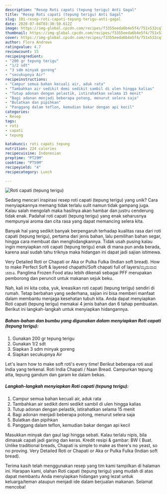 ```yaml
---
description: "Resep Roti capati (tepung terigu) Anti Gagal"
title: "Resep Roti capati (tepung terigu) Anti Gagal"
slug: 101-resep-roti-capati-tepung-terigu-anti-gagal
date: 2020-07-04T03:30:50.612Z
image: https://img-global.cpcdn.com/recipes/f3355eeda6b4e5f4/751x532cq70/roti-capati-tepung-terigu-foto-resep-utama.jpg
thumbnail: https://img-global.cpcdn.com/recipes/f3355eeda6b4e5f4/751x532cq70/roti-capati-tepung-terigu-foto-resep-utama.jpg
cover: https://img-global.cpcdn.com/recipes/f3355eeda6b4e5f4/751x532cq70/roti-capati-tepung-terigu-foto-resep-utama.jpg
author: Flora Andrews
ratingvalue: 4.7
reviewcount: 15
recipeingredient:
- "200 gr tepung terigu"
- "1/2 sdt"
- "3 sdm minyak goreng"
- "secukupnya Air"
recipeinstructions:
- "Campur semua bahan kecuali air, aduk rata"
- "Tambahkan air sedikit demi sedikit sambil di ulen hingga kalias"
- "Tutup adonan dengan pelastik, istirahatkan selama 15 menit"
- "Bagi adonan menjadi beberapa potong, menurut selera saja"
- "Bulatkan dan pipihkan"
- "Panggang dalam teflon, kemudian bakar dengan api kecil"
categories:
- Resep
tags:
- roti
- capati
- tepung

katakunci: roti capati tepung 
nutrition: 224 calories
recipecuisine: Indonesian
preptime: "PT29M"
cooktime: "PT59M"
recipeyield: "4"
recipecategory: Lunch

---
```



![Roti capati (tepung terigu)](https://img-global.cpcdn.com/recipes/f3355eeda6b4e5f4/751x532cq70/roti-capati-tepung-terigu-foto-resep-utama.jpg)

Sedang mencari inspirasi resep roti capati (tepung terigu) yang unik? Cara menyiapkannya memang tidak terlalu sulit namun tidak gampang juga. Kalau salah mengolah maka hasilnya akan hambar dan justru cenderung tidak enak. Padahal roti capati (tepung terigu) yang enak seharusnya mempunyai aroma dan cita rasa yang dapat memancing selera kita.

Banyak hal yang sedikit banyak berpengaruh terhadap kualitas rasa dari roti capati (tepung terigu), pertama dari jenis bahan, lalu pemilihan bahan segar, hingga cara membuat dan menghidangkannya. Tidak usah pusing kalau ingin menyiapkan roti capati (tepung terigu) enak di mana pun anda berada, karena asal sudah tahu triknya maka hidangan ini dapat jadi sajian istimewa.

Very Detailed Roti or Chapati or Aka or Pulka Fulka (Indian soft bread). How to make Perfect Soft &amp; layered chapathi/Soft chapati full of layers/ಮೃದುವಾದ ಚಪಾತಿ. Panglima Frozen Food atau lebih dikenali sebagai PFF merupakan pemborong dan peruncit untuk makanan sejuk beku.


Nah, kali ini kita coba, yuk, kreasikan roti capati (tepung terigu) sendiri di rumah. Tetap berbahan yang sederhana, sajian ini bisa memberi manfaat dalam membantu menjaga kesehatan tubuh kita. Anda dapat menyiapkan Roti capati (tepung terigu) memakai 4 jenis bahan dan 6 tahap pembuatan. Berikut ini langkah-langkah untuk menyiapkan hidangannya.

<!--inarticleads1-->

##### Bahan-bahan dan bumbu yang digunakan dalam menyiapkan Roti capati (tepung terigu):

1. Gunakan 200 gr tepung terigu
1. Gunakan 1/2 sdt
1. Siapkan 3 sdm minyak goreng
1. Siapkan secukupnya Air


Let&#39;s learn how to make soft roti&#39;s every time! Berikut beberapa roti asal India yang terkenal. Roti India Chapati / Naan Bread. Campurkan tepung atta, tepung gandum dan garam ke dalam bekas. 

<!--inarticleads2-->

##### Langkah-langkah menyiapkan Roti capati (tepung terigu):

1. Campur semua bahan kecuali air, aduk rata
1. Tambahkan air sedikit demi sedikit sambil di ulen hingga kalias
1. Tutup adonan dengan pelastik, istirahatkan selama 15 menit
1. Bagi adonan menjadi beberapa potong, menurut selera saja
1. Bulatkan dan pipihkan
1. Panggang dalam teflon, kemudian bakar dengan api kecil


Masukkan minyak dan gaul lagi hingga sebati. Kalau terlalu nipis, bila dimasak capati jadi garing dan keras. Kredit resipi &amp; gambar: BW ( Buat. Unlike traditional breads, Chapati is simple to make as there&#39;s no yeast, so no proving. Very Detailed Roti or Chapati or Aka or Pulka Fulka (Indian soft bread). 

Terima kasih telah menggunakan resep yang tim kami tampilkan di halaman ini. Harapan kami, olahan Roti capati (tepung terigu) yang mudah di atas dapat membantu Anda menyiapkan hidangan yang lezat untuk keluarga/teman ataupun menjadi ide dalam berjualan makanan. Selamat mencoba!
